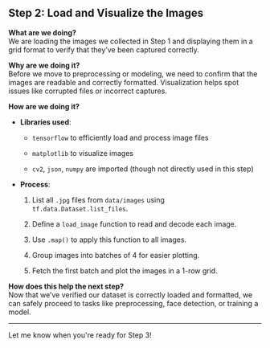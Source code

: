 ## **Step 2: Load and Visualize the Images**

**What are we doing?**  
We are loading the images we collected in Step 1 and displaying them in a grid format to verify that they’ve been captured correctly.

**Why are we doing it?**  
Before we move to preprocessing or modeling, we need to confirm that the images are readable and correctly formatted. Visualization helps spot issues like corrupted files or incorrect captures.

**How are we doing it?**

- **Libraries used**:
    
    - `tensorflow` to efficiently load and process image files
        
    - `matplotlib` to visualize images
        
    - `cv2`, `json`, `numpy` are imported (though not directly used in this step)
        
- **Process**:
    
    1. List all `.jpg` files from `data/images` using `tf.data.Dataset.list_files`.
        
    2. Define a `load_image` function to read and decode each image.
        
    3. Use `.map()` to apply this function to all images.
        
    4. Group images into batches of 4 for easier plotting.
        
    5. Fetch the first batch and plot the images in a 1-row grid.
        

**How does this help the next step?**  
Now that we’ve verified our dataset is correctly loaded and formatted, we can safely proceed to tasks like preprocessing, face detection, or training a model.

---

Let me know when you're ready for Step 3!